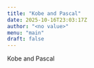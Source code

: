 ```yaml
---
title: "Kobe and Pascal"
date: 2025-10-16T23:03:17Z
author: "<no value>"
menu: "main"
draft: false
---
```


Kobe and Pascal
